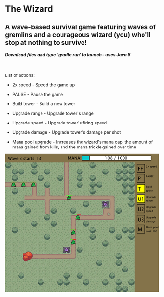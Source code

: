 # The Wizard
## **A wave-based survival game featuring waves of gremlins and a courageous wizard (you) who'll stop at nothing to survive!**

#### *Download files and type 'gradle run' to launch - uses Java 8*

<br>

List of actions:

* 2x speed - Speed the game up

* PAUSE - Pause the game

* Build tower - Build a new tower

* Upgrade range - Upgrade tower's range

* Upgrade speed - Upgrade tower's firing speed

* Upgrade damage - Upgrade tower's damage per shot

* Mana pool upgrade - Increases the wizard's mana cap, the amount of mana gained from kills, and the mana trickle gained over time

<p align="center">
    <img src="https://github.com/bbat2575/TheWizard/blob/main/TheWizard.png"/>
</p>
